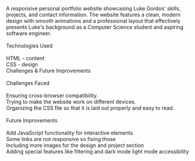 A responsive personal portfolio website showcasing Luke Gordos' skills, projects, and contact information. The website features a clean, modern design with smooth animations and a professional layout that effectively presents Luke's background as a Computer Science student and aspiring software engineer. <br>
<br>
Technologies Used <br>
<br>
HTML - content <br>
CSS - design <br>
Challenges & Future Improvements <br>
<br>
Challenges Faced <br>
<br>
Ensuring cross-browser compatibility. <br>
Trying to make the website work on different devices. <br>
Organizing the CSS file so that it is laid out properly and easy to read. <br>
<br>
Future Improvements <br>
<br>
Add JavaScript functionality for interactive elements <br>
Some links are not responsive so fixing those <br>
Including more images for the design and project section <br>
Adding special features like filtering and dark mode light mode accessibility <br>

